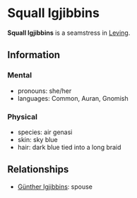 # Squall Igjibbins

**Squall Igjibbins** is a seamstress in [Leving](../leving/).

## Information

### Mental

- pronouns: she/her
- languages: Common, Auran, Gnomish

### Physical

- species: air genasi
- skin: sky blue
- hair: dark blue tied into a long braid

## Relationships

- [Günther Igjibbins](gunther-igjibbins.md): spouse
